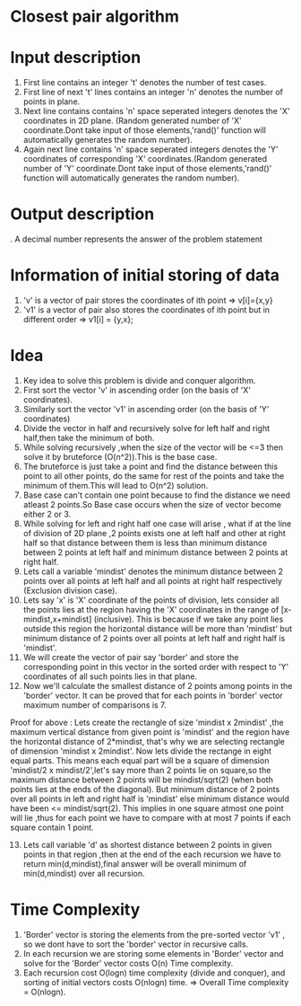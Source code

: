 # Closest pair algorithm
# Input description
1. First line contains an integer 't' denotes the number of test cases.
2. First line of next 't' lines contains an integer 'n' denotes the number of points in plane.
3. Next line contains contains 'n' space seperated integers denotes the 'X' coordinates in 2D plane. (Random generated number of 'X' coordinate.Dont take input of    those elements,'rand()' function will automatically generates the random number).
4. Again next line contains 'n' space seperated integers denotes the 'Y' coordinates of corresponding 'X' coordinates.(Random generated number of 'Y'                coordinate.Dont take input of those elements,'rand()' function will automatically generates the random number).

# Output description
. A decimal number represents the answer of the problem statement

# Information of initial storing of data
1. 'v' is a vector of pair stores the coordinates of ith point => v[i]={x,y}
2. 'v1' is a vector of pair also stores the coordinates of ith point but in different order => v1[i] = {y,x};

# Idea 
1. Key idea to solve this problem is divide and conquer algorithm.
2. First sort the vector 'v' in ascending order (on the basis of 'X' coordinates).
3. Similarly sort the vector 'v1' in ascending order (on the basis of 'Y' coordinates)
4. Divide the vector in half and recursively solve for left half and right half,then take the minimum of both.
5. While solving recursively ,when the size of the vector will be <=3 then solve it by bruteforce (O(n^2)).This is the base case.
6. The bruteforce is just take a point and find the distance between this point to all other points, do the same for rest of the points and take the minimum of         them.This will lead to O(n^2) solution.
7. Base case can't contain one point because to find the distance we need atleast 2 points.So Base case occurs when the size of vector become either 2 or 3.
8. While solving for left and right half one case will arise , what if at the line of division of 2D plane ,2 points exists one at left half and other at right       half so that distance between them is less than minimum distance between 2 points at left half and minimum distance between 2 points at right half.
9. Lets call a variable 'mindist' denotes the minimum distance between 2 points over all points at left half and all points at right half respectively (Exclusion        division case).
10. Lets say 'x' is 'X' coordinate of the points of division, lets consider all the points lies at the region having the 'X' coordinates in the range of 
  [x-mindist,x+mindist] (inclusive). This is because if we take any point lies outside this region the horizontal distance will be more than 'mindist' but 
  minimum distance of 2 points over all points at left half and right half is 'mindist'.
11. We will create the vector of pair say 'border' and store the corresponding point in this vector in the sorted order with respect to 'Y' coordinates of all         such points lies in that plane.
12. Now we'll calculate the smallest distance of 2 points among points in the 'border' vector. It can be proved that for each points in 'border' vector maximum        number of comparisons is 7.

Proof for above : Lets create the rectangle of size 'mindist x 2mindist' ,the maximum vertical distance from given point is 'mindist' and the region have the                           horizontal distance of 2*mindist, that's why we are selecting rectangle of dimension 'mindist x 2mindist'. Now lets divide the rectange in                         eight equal parts. This means each equal part will be a square of dimension 'mindist/2 x mindist/2',let's say more than 2 points lie on                           square,so the maximum distance between 2 points will be mindist/sqrt(2) (when both points lies at the ends of the diagonal). But minimum                          distance of 2 points over all points in left and right half is 'mindist' else minimum distance would have been <= mindist/sqrt(2). This                            implies in one square atmost one point will lie ,thus for each point we have to compare with at most 7 points if each square contain 1 point.
                    
                    
13. Lets call variable 'd' as shortest distance between 2 points in given points in that region ,then at the end of the each recursion we have to  
    return min(d,mindist),final answer will be overall minimum of min(d,mindist) over all recursion.
  
# Time Complexity 
1. 'Border' vector is storing the elements from the pre-sorted vector 'v1' , so we dont have to sort the 'border' vector in recursive calls.
2. In each recursion we are storing some elements in 'Border' vector and solve for the 'Border' vector costs O(n) Time complexity.
3. Each recursion cost O(logn) time complexity (divide and conquer), and sorting of initial vectors costs O(nlogn) time.
=> Overall Time complexity = O(nlogn).
